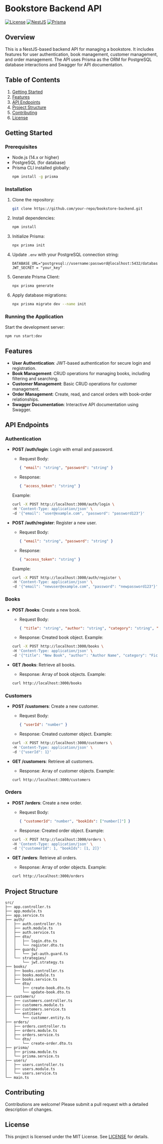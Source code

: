 
# Bookstore Backend API

[![License](https://img.shields.io/badge/License-MIT-blue.svg)](https://opensource.org/licenses/MIT)
[![NestJS](https://img.shields.io/badge/NestJS-14.0.0-red.svg)](https://nestjs.com/)
[![Prisma](https://img.shields.io/badge/Prisma-6.6.0-blue.svg)](https://prisma.io/)

## Overview

This is a NestJS-based backend API for managing a bookstore. It includes features for user authentication, book management, customer management, and order management. The API uses Prisma as the ORM for PostgreSQL database interactions and Swagger for API documentation.

## Table of Contents

1. [Getting Started](#getting-started)
2. [Features](#features)
3. [API Endpoints](#api-endpoints)
4. [Project Structure](#project-structure)
5. [Contributing](#contributing)
6. [License](#license)

## Getting Started

### Prerequisites

- Node.js (14.x or higher)
- PostgreSQL (for database)
- Prisma CLI installed globally:
  ```bash
  npm install -g prisma
  ```

### Installation

1. Clone the repository:
   ```bash
   git clone https://github.com/your-repo/bookstore-backend.git
   ```

2. Install dependencies:
   ```bash
   npm install
   ```

3. Initialize Prisma:
   ```bash
   npx prisma init
   ```

4. Update `.env` with your PostgreSQL connection string:
   ```env
   DATABASE_URL="postgresql://username:password@localhost:5432/database_name"
   JWT_SECRET = "your_key"
   ```

5. Generate Prisma Client:
   ```bash
   npx prisma generate
   ```

6. Apply database migrations:
   ```bash
   npx prisma migrate dev --name init
   ```

### Running the Application

Start the development server:
```bash
npm run start:dev
```

## Features

- **User Authentication**: JWT-based authentication for secure login and registration.
- **Book Management**: CRUD operations for managing books, including filtering and searching.
- **Customer Management**: Basic CRUD operations for customer management.
- **Order Management**: Create, read, and cancel orders with book-order relationships.
- **Swagger Documentation**: Interactive API documentation using Swagger.

## API Endpoints

### Authentication

- **POST /auth/login**: Login with email and password.
  - Request Body:
    ```json
    { "email": "string", "password": "string" }
    ```
  - Response:
    ```json
    { "access_token": "string" }
    ```
  Example:
  ```bash
  curl -X POST http://localhost:3000/auth/login \
  -H 'Content-Type: application/json' \
  -d '{"email": "user@example.com", "password": "password123"}'
  ```

- **POST /auth/register**: Register a new user.
  - Request Body:
    ```json
    { "email": "string", "password": "string" }
    ```
  - Response:
    ```json
    { "access_token": "string" }
    ```
  Example:
  ```bash
  curl -X POST http://localhost:3000/auth/register \
  -H 'Content-Type: application/json' \
  -d '{"email": "newuser@example.com", "password": "newpassword123"}'
  ```

### Books

- **POST /books**: Create a new book.
  - Request Body:
    ```json
    { "title": "string", "author": "string", "category": "string", "price": "number", "rating?": "number", "publishedAt": "Date" }
    ```
  - Response: Created book object.
  Example:
  ```bash
  curl -X POST http://localhost:3000/books \
  -H 'Content-Type: application/json' \
  -d '{"title": "New Book", "author": "Author Name", "category": "Fiction", "price": 19.99, "publishedAt": "2025-04-09T00:00:00Z"}'
  ```

- **GET /books**: Retrieve all books.
  - Response: Array of book objects.
  Example:
  ```bash
  curl http://localhost:3000/books
  ```

### Customers

- **POST /customers**: Create a new customer.
  - Request Body:
    ```json
    { "userId": "number" }
    ```
  - Response: Created customer object.
  Example:
  ```bash
  curl -X POST http://localhost:3000/customers \
  -H 'Content-Type: application/json' \
  -d '{"userId": 1}'
  ```

- **GET /customers**: Retrieve all customers.
  - Response: Array of customer objects.
  Example:
  ```bash
  curl http://localhost:3000/customers
  ```

### Orders

- **POST /orders**: Create a new order.
  - Request Body:
    ```json
    { "customerId": "number", "bookIds": ["number[]"] }
    ```
  - Response: Created order object.
  Example:
  ```bash
  curl -X POST http://localhost:3000/orders \
  -H 'Content-Type: application/json' \
  -d '{"customerId": 1, "bookIds": [1, 2]}'
  ```

- **GET /orders**: Retrieve all orders.
  - Response: Array of order objects.
  Example:
  ```bash
  curl http://localhost:3000/orders
  ```

## Project Structure

```plaintext
src/
├── app.controller.ts
├── app.module.ts
├── app.service.ts
├── auth/
│   ├── auth.controller.ts
│   ├── auth.module.ts
│   ├── auth.service.ts
│   ├── dto/
│   │   ├── login.dto.ts
│   │   └── register.dto.ts
│   ├── guards/
│   │   └── jwt-auth.guard.ts
│   └── strategies/
│       └── jwt.strategy.ts
├── books/
│   ├── books.controller.ts
│   ├── books.module.ts
│   ├── books.service.ts
│   └── dto/
│       ├── create-book.dto.ts
│       └── update-book.dto.ts
├── customers/
│   ├── customers.controller.ts
│   ├── customers.module.ts
│   ├── customers.service.ts
│   └── entities/
│       └── customer.entity.ts
├── orders/
│   ├── orders.controller.ts
│   ├── orders.module.ts
│   ├── orders.service.ts
│   └── dto/
│       └── create-order.dto.ts
├── prisma/
│   ├── prisma.module.ts
│   └── prisma.service.ts
├── users/
│   ├── users.controller.ts
│   ├── users.module.ts
│   └── users.service.ts
└── main.ts
```

## Contributing

Contributions are welcome! Please submit a pull request with a detailed description of changes.

## License

This project is licensed under the MIT License. See [LICENSE](LICENSE) for details.

